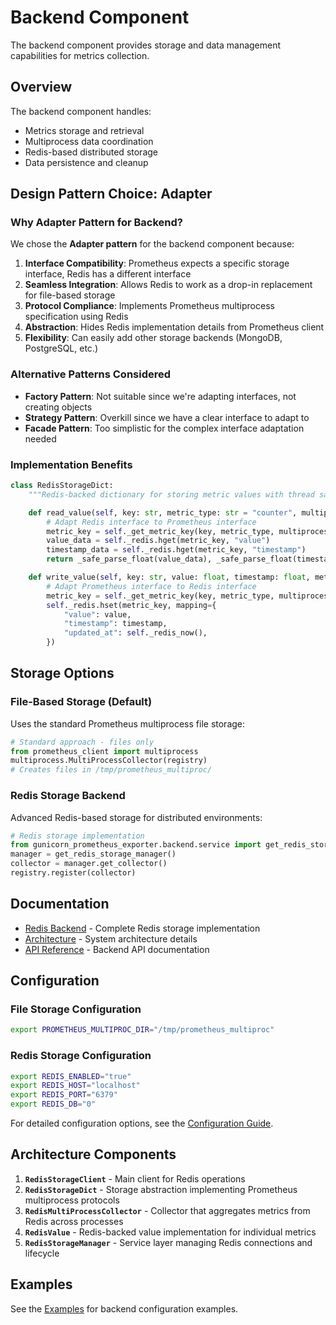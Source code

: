 # Backend Component

The backend component provides storage and data management capabilities for metrics collection.

## Overview

The backend component handles:

- Metrics storage and retrieval
- Multiprocess data coordination
- Redis-based distributed storage
- Data persistence and cleanup

## Design Pattern Choice: Adapter

### Why Adapter Pattern for Backend?

We chose the **Adapter pattern** for the backend component because:

1. **Interface Compatibility**: Prometheus expects a specific storage interface, Redis has a different interface
2. **Seamless Integration**: Allows Redis to work as a drop-in replacement for file-based storage
3. **Protocol Compliance**: Implements Prometheus multiprocess specification using Redis
4. **Abstraction**: Hides Redis implementation details from Prometheus client
5. **Flexibility**: Can easily add other storage backends (MongoDB, PostgreSQL, etc.)

### Alternative Patterns Considered

- **Factory Pattern**: Not suitable since we're adapting interfaces, not creating objects
- **Strategy Pattern**: Overkill since we have a clear interface to adapt to
- **Facade Pattern**: Too simplistic for the complex interface adaptation needed

### Implementation Benefits

```python
class RedisStorageDict:
    """Redis-backed dictionary for storing metric values with thread safety."""

    def read_value(self, key: str, metric_type: str = "counter", multiprocess_mode: str = "") -> Tuple[float, float]:
        # Adapt Redis interface to Prometheus interface
        metric_key = self._get_metric_key(key, metric_type, multiprocess_mode)
        value_data = self._redis.hget(metric_key, "value")
        timestamp_data = self._redis.hget(metric_key, "timestamp")
        return _safe_parse_float(value_data), _safe_parse_float(timestamp_data)

    def write_value(self, key: str, value: float, timestamp: float, metric_type: str = "counter", multiprocess_mode: str = "") -> None:
        # Adapt Prometheus interface to Redis interface
        metric_key = self._get_metric_key(key, metric_type, multiprocess_mode)
        self._redis.hset(metric_key, mapping={
            "value": value,
            "timestamp": timestamp,
            "updated_at": self._redis_now(),
        })
```

## Storage Options

### File-Based Storage (Default)

Uses the standard Prometheus multiprocess file storage:

```python
# Standard approach - files only
from prometheus_client import multiprocess
multiprocess.MultiProcessCollector(registry)
# Creates files in /tmp/prometheus_multiproc/
```

### Redis Storage Backend

Advanced Redis-based storage for distributed environments:

```python
# Redis storage implementation
from gunicorn_prometheus_exporter.backend.service import get_redis_storage_manager
manager = get_redis_storage_manager()
collector = manager.get_collector()
registry.register(collector)
```

## Documentation

- [Redis Backend](redis-backend.md) - Complete Redis storage implementation
- [Architecture](architecture.md) - System architecture details
- [API Reference](api-reference.md) - Backend API documentation

## Configuration

### File Storage Configuration

```bash
export PROMETHEUS_MULTIPROC_DIR="/tmp/prometheus_multiproc"
```

### Redis Storage Configuration

```bash
export REDIS_ENABLED="true"
export REDIS_HOST="localhost"
export REDIS_PORT="6379"
export REDIS_DB="0"
```

For detailed configuration options, see the [Configuration Guide](../config/configuration.md).

## Architecture Components

1. **`RedisStorageClient`** - Main client for Redis operations
2. **`RedisStorageDict`** - Storage abstraction implementing Prometheus multiprocess protocols
3. **`RedisMultiProcessCollector`** - Collector that aggregates metrics from Redis across processes
4. **`RedisValue`** - Redis-backed value implementation for individual metrics
5. **`RedisStorageManager`** - Service layer managing Redis connections and lifecycle

## Examples

See the [Examples](../examples/) for backend configuration examples.
